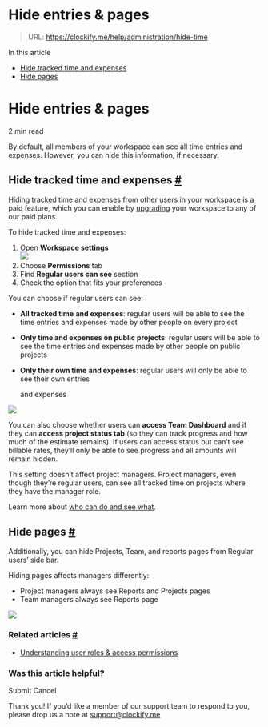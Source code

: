 # Hide entries & pages

> URL: https://clockify.me/help/administration/hide-time

In this article

* [Hide tracked time and expenses](#hide-tracked-time-and-expenses)
* [Hide pages](#hide-pages)

# Hide entries & pages

2 min read

By default, all members of your workspace can see all time entries and expenses. However, you can hide this information, if necessary.

## Hide tracked time and expenses [#](#hide-tracked-time-and-expenses)

Hiding tracked time and expenses from other users in your workspace is a paid feature, which you can enable by [upgrading](https://clockify.me/pricing) your workspace to any of our paid plans.

To hide tracked time and expenses:

1. Open **Workspace settings**  
   ![](https://clockify.me/help/wp-content/uploads/2018/07/Screenshot-2024-09-26-at-13.46.51.png)
2. Choose **Permissions** tab
3. Find **Regular users can see** section
4. Check the option that fits your preferences

You can choose if regular users can see:

* **All tracked time** **and expenses**: regular users will be able to see the time entries and expenses made by other people on every project
* **Only time and expenses on public projects**: regular users will be able to see the time entries and expenses made by other people on public projects
* **Only their own time** **and expenses**: regular users will only be able to see their own entries

  and expenses

![](https://clockify.me/help/wp-content/uploads/2023/03/Screenshot-2023-03-20-at-14.11.03-1024x227.png)

You can also choose whether users can **access Team Dashboard** and if they can **access project status tab** (so they can track progress and how much of the estimate remains). If users can access status but can’t see billable rates, they’ll only be able to see progress and all amounts will remain hidden.

This setting doesn’t affect project managers. Project managers, even though they’re regular users, can see all tracked time on projects where they have the manager role.

Learn more about [who can do and see what](https://clockify.me/help/administration/user-roles-and-permissions/who-can-do-what).

## Hide pages [#](#hide-pages)

Additionally, you can hide Projects, Team, and reports pages from Regular users’ side bar.

Hiding pages affects managers differently:

* Project managers always see Reports and Projects pages
* Team managers always see Reports page

![](https://clockify.me/help/wp-content/uploads/2021/08/hide-pages.png)

### Related articles [#](#related-articles)

* [Understanding user roles & access permissions](https://clockify.me/help/administration/user-roles-and-permissions/who-can-do-what)

### Was this article helpful?

Submit
Cancel

Thank you! If you’d like a member of our support team to respond to you, please drop us a note at support@clockify.me